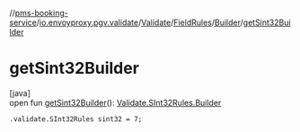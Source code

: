 //[pms-booking-service](../../../../../index.md)/[io.envoyproxy.pgv.validate](../../../index.md)/[Validate](../../index.md)/[FieldRules](../index.md)/[Builder](index.md)/[getSint32Builder](get-sint32-builder.md)

# getSint32Builder

[java]\
open fun [getSint32Builder](get-sint32-builder.md)(): [Validate.SInt32Rules.Builder](../../-s-int32-rules/-builder/index.md)

`.validate.SInt32Rules sint32 = 7;`